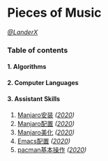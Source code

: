 <link rel="stylesheet" href="./css/splendor.css">

# Pieces of Music
_[@LanderX](https://github.com/Lander-Hatsune)_

### Table of contents

#### 1. Algorithms ####

#### 2. Computer Languages ####

#### 3. Assistant Skills ####
  1. [Manjaro安装](http://lander-hatsune.github.io/2020/manjaro-install.html) 
    _([2020](http://lander-hatsune.github.io/2020/2020index.html))_
  2. [Manjaro配置](http://lander-hatsune.github.io/2020/manjaro-config.html)
  _([2020](http://lander-hatsune.github.io/2020/2020index.html))_
  4. [Manjaro美化](http://lander-hatsune.github.io/2020/manjaro-beautify.html)
  _([2020](http://lander-hatsune.github.io/2020/2020index.html))_
  5. [Emacs配置](http://lander-hatsune.github.io/2020/emacs-config.html)
  _([2020](http://lander-hatsune.github.io/2020/2020index.html))_
  6. [pacman基本操作](http://lander-hatsune.github.io/2020/pacman.html)
  _([2020](http://lander-hatsune.github.io/2020/2020index.html))_

